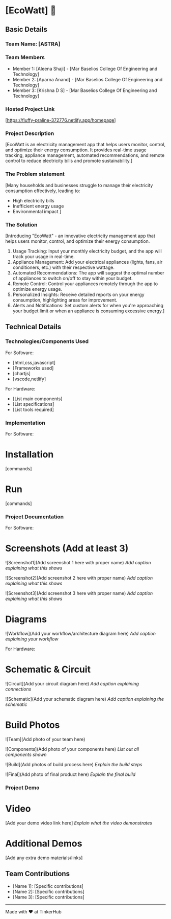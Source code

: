 # [EcoWatt] 🎯


## Basic Details
### Team Name: [ASTRA]


### Team Members
- Member 1: [Aleena Shaji] - [Mar Baselios College Of Engineering and Technology]
- Member 2: [Aparna Anand] - [Mar Baselios College Of Engineering and Technology]
- Member 3: [Krishna D S] - [Mar Baselios College Of Engineering and Technology]

### Hosted Project Link
[https://fluffy-praline-372776.netlify.app/homepage]

### Project Description
[EcoWatt is an electricity management app that helps users monitor, control, and optimize their energy consumption. It provides real-time usage tracking, appliance management, automated recommendations, and remote control to reduce electricity bills and promote sustainability.]

### The Problem statement
[Many households and businesses struggle to manage their electricity consumption effectively, leading to:

- High electricity bills
- Inefficient energy usage
- Environmental impact
]

### The Solution
[Introducing "EcoWatt" - an innovative electricity management app that helps users monitor, control, and optimize their energy consumption.


1. Usage Tracking: Input your monthly electricity budget, and the app will track your usage in real-time.
2. Appliance Management: Add your electrical appliances (lights, fans, air conditioners, etc.) with their respective wattage.
3. Automated Recommendations: The app will suggest the optimal number of appliances to switch on/off to stay within your budget.
4. Remote Control: Control your appliances remotely through the app to optimize energy usage.
5. Personalized Insights: Receive detailed reports on your energy consumption, highlighting areas for improvement.
6. Alerts and Notifications: Set custom alerts for when you're approaching your budget limit or when an appliance is consuming excessive energy.]

## Technical Details
### Technologies/Components Used
For Software:
- [html,css,javascript]
- [Frameworks used]
- [chartjs]
- [vscode,netlify]

For Hardware:
- [List main components]
- [List specifications]
- [List tools required]

### Implementation
For Software:
# Installation
[commands]

# Run
[commands]

### Project Documentation
For Software:

# Screenshots (Add at least 3)
![Screenshot1](Add screenshot 1 here with proper name)
*Add caption explaining what this shows*

![Screenshot2](Add screenshot 2 here with proper name)
*Add caption explaining what this shows*

![Screenshot3](Add screenshot 3 here with proper name)
*Add caption explaining what this shows*

# Diagrams
![Workflow](Add your workflow/architecture diagram here)
*Add caption explaining your workflow*

For Hardware:

# Schematic & Circuit
![Circuit](Add your circuit diagram here)
*Add caption explaining connections*

![Schematic](Add your schematic diagram here)
*Add caption explaining the schematic*

# Build Photos
![Team](Add photo of your team here)


![Components](Add photo of your components here)
*List out all components shown*

![Build](Add photos of build process here)
*Explain the build steps*

![Final](Add photo of final product here)
*Explain the final build*

### Project Demo
# Video
[Add your demo video link here]
*Explain what the video demonstrates*

# Additional Demos
[Add any extra demo materials/links]

## Team Contributions
- [Name 1]: [Specific contributions]
- [Name 2]: [Specific contributions]
- [Name 3]: [Specific contributions]

---
Made with ❤️ at TinkerHub
